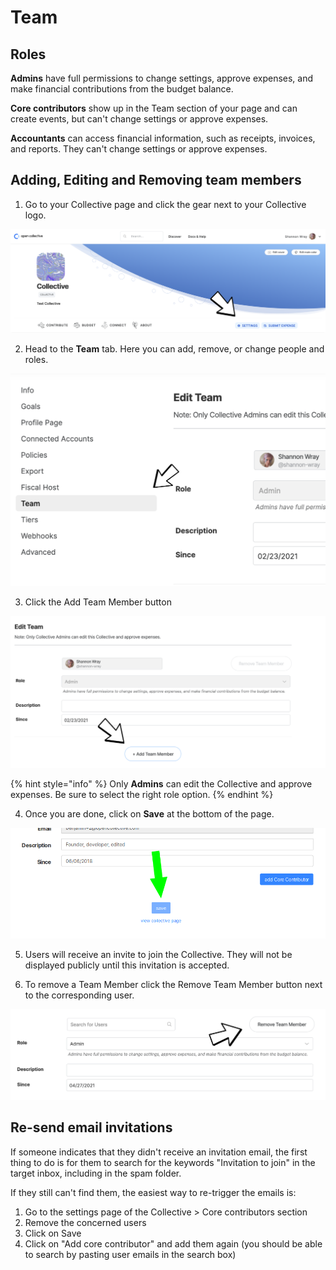 # Team

## Roles

**Admins** have full permissions to change settings, approve expenses, and make financial contributions from the budget balance.

**Core contributors** show up in the Team section of your page and can create events, but can't change settings or approve expenses.

**Accountants** can access financial information, such as receipts, invoices, and reports. They can't change settings or approve expenses.

## Adding, Editing and Removing team members

1. Go to your Collective page and click the gear next to your Collective logo.

![Settings location on Collective page](../.gitbook/assets/collectives_team_settings_2021-04-27.png)

2. Head to the **Team** tab. Here you can add, remove, or change people and roles. 

![Team section in Settings](../.gitbook/assets/collectives_team_settings_team_2021-04-27.png)

3. Click the Add Team Member button 

![Add Team Member Button on Team Page](../.gitbook/assets/collectives_team_add_team_member_2021-04-27.png)

{% hint style="info" %}
Only **Admins** can edit the Collective and approve expenses. Be sure to select the right role option.
{% endhint %}

4. Once you are done, click on **Save** at the bottom of the page.

![](../.gitbook/assets/image%20%286%29%20%281%29%20%281%29.png)

5. Users will receive an invite to join the Collective. They will not be displayed publicly until this invitation is accepted.

6. To remove a Team Member click the Remove Team Member button next to the corresponding user. 

![Remove Team Member Button](../.gitbook/assets/collectives_team_remove_team_member_2021-04-21.png)

## Re-send email invitations

If someone indicates that they didn't receive an invitation email, the first thing to do is for them to search for the keywords "Invitation to join" in the target inbox, including in the spam folder.  
  
If they still can't find them, the easiest way to re-trigger the emails is:

1. Go to the settings page of the Collective &gt; Core contributors section
2. Remove the concerned users
3. Click on Save
4. ​Click on "Add core contributor" and add them again \(you should be able to search by pasting user emails in the search box\) 


